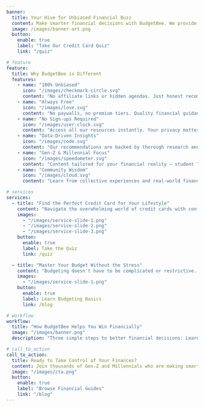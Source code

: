 ```yaml
---
banner:
  title: Your Hive for Unbiased Financial Buzz
  content: Make smarter financial decisions with BudgetBee. We provide clear, unbiased guidance on credit cards, budgeting, and personal finance – no sign-ups, no hidden agendas, just honest advice to help you thrive financially.
  image: /images/banner-art.png
  button:
    enable: true
    label: "Take Our Credit Card Quiz"
    link: "/quiz"

# feature
feature:
  title: Why BudgetBee is Different
  features:
    - name: "100% Unbiased"
      icon: "/images/checkmark-circle.svg"
      content: "No affiliate links or hidden agendas. Just honest recommendations based on what's truly best for you."
    - name: "Always Free"
      icon: "/images/love.svg"
      content: "No paywalls, no premium tiers. Quality financial guidance should be accessible to everyone."
    - name: "No Sign-ups Required"
      icon: "/images/user-clock.svg"
      content: "Access all our resources instantly. Your privacy matters – no email harvesting here."
    - name: "Data-Driven Insights"
      icon: "/images/code.svg"
      content: "Our recommendations are backed by thorough research and real user experiences."
    - name: "Gen-Z & Millennial Focus"
      icon: "/images/speedometer.svg"
      content: "Content tailored for your financial reality – student loans, gig economy, and modern money challenges."
    - name: "Community Wisdom"
      icon: "/images/cloud.svg"
      content: "Learn from collective experiences and real-world financial wins shared by your peers."

# services
services:
  - title: "Find the Perfect Credit Card for Your Lifestyle"
    content: "Navigate the overwhelming world of credit cards with confidence. We analyze hundreds of options to recommend cards that actually match your spending habits and financial goals. Whether you're building credit, maximizing rewards, or consolidating debt, we'll help you find the right fit – without the sales pitch."
    images:
      - "/images/service-slide-1.png"
      - "/images/service-slide-2.png"
      - "/images/service-slide-3.png"
    button:
      enable: true
      label: Take the Quiz
      link: /quiz

  - title: "Master Your Budget Without the Stress"
    content: "Budgeting doesn't have to be complicated or restrictive. Learn practical strategies that work with your lifestyle, not against it. From the 50/30/20 rule to zero-based budgeting, we break down different approaches so you can find what clicks for you. Plus, discover the best free tools and apps to automate your financial success."
    images:
      - "/images/service-slide-1.png"
    button:
      enable: true
      label: Learn Budgeting Basics
      link: /blog

# workflow
workflow:
  title: "How BudgetBee Helps You Win Financially"
  image: "/images/banner.png"
  description: "Three simple steps to better financial decisions: Learn from unbiased guides, Apply practical strategies to your life, and Grow your financial confidence. No complex systems, no expensive courses – just straightforward advice that works."

# call_to_action
call_to_action:
  title: Ready to Take Control of Your Finances?
  content: Join thousands of Gen-Z and Millennials who are making smarter money moves with BudgetBee. Start exploring our unbiased guides and practical tips – no sign-up required.
  image: "/images/cta.png"
  button:
    enable: true
    label: "Browse Financial Guides"
    link: "/blog"
---
```

